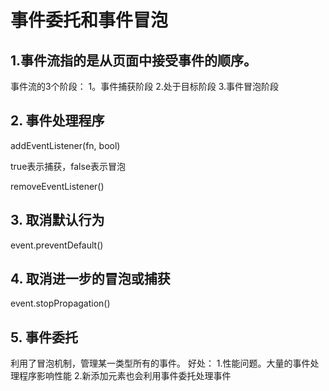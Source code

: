 # 事件委托和事件冒泡

## 1.事件流指的是从页面中接受事件的顺序。

事件流的3个阶段：
1。事件捕获阶段
2.处于目标阶段
3.事件冒泡阶段

## 2. 事件处理程序

addEventListener(fn, bool)

true表示捕获，false表示冒泡

removeEventListener()

## 3. 取消默认行为

event.preventDefault()

## 4. 取消进一步的冒泡或捕获

event.stopPropagation()

## 5. 事件委托

利用了冒泡机制，管理某一类型所有的事件。
好处： 
1.性能问题。大量的事件处理程序影响性能
2.新添加元素也会利用事件委托处理事件
